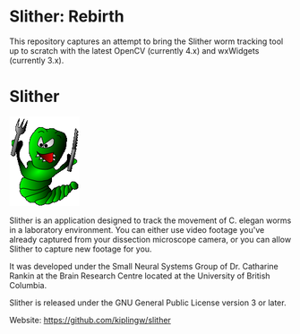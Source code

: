Slither: Rebirth
==================

This repository captures an attempt to bring the Slither worm tracking tool up
to scratch with the latest OpenCV (currently 4.x) and wxWidgets (currently 3.x).

# Slither
[![N|Solid](https://github.com/kiplingw/slither/blob/master/Resources/slither.png)](https://github.com/kiplingw/slither)

Slither is an application designed to track the movement of C. elegan worms in a
laboratory environment. You can either use video footage you've already captured
from your dissection microscope camera, or you can allow Slither to capture new
footage for you.

It was developed under the Small Neural Systems Group of Dr. Catharine Rankin at
the Brain Research Centre located at the University of British Columbia.

Slither is released under the GNU General Public License version 3 or later.

Website: <https://github.com/kiplingw/slither>

